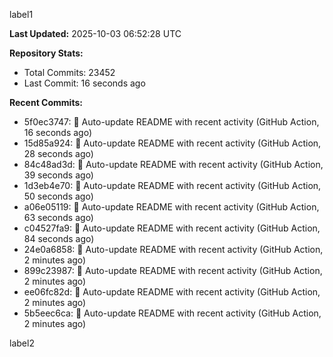 
label1 
<!-- ACTIVITY_START -->
**Last Updated:** 2025-10-03 06:52:28 UTC

**Repository Stats:**
- Total Commits: 23452
- Last Commit: 16 seconds ago

**Recent Commits:**
- 5f0ec3747: 🤖 Auto-update README with recent activity (GitHub Action, 16 seconds ago)
- 15d85a924: 🤖 Auto-update README with recent activity (GitHub Action, 28 seconds ago)
- 84c48ad3d: 🤖 Auto-update README with recent activity (GitHub Action, 39 seconds ago)
- 1d3eb4e70: 🤖 Auto-update README with recent activity (GitHub Action, 50 seconds ago)
- a06e05119: 🤖 Auto-update README with recent activity (GitHub Action, 63 seconds ago)
- c04527fa9: 🤖 Auto-update README with recent activity (GitHub Action, 84 seconds ago)
- 24e0a6858: 🤖 Auto-update README with recent activity (GitHub Action, 2 minutes ago)
- 899c23987: 🤖 Auto-update README with recent activity (GitHub Action, 2 minutes ago)
- ee06fc82d: 🤖 Auto-update README with recent activity (GitHub Action, 2 minutes ago)
- 5b5eec6ca: 🤖 Auto-update README with recent activity (GitHub Action, 2 minutes ago)
<!-- ACTIVITY_END -->

label2
